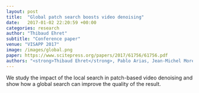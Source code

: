 ```yaml
---
layout: post
title:  "Global patch search boosts video denoising"
date:   2017-01-02 22:20:59 +00:00
categories: research
author: "Thibaud Ehret"
subtitle: "Conference paper"
venue: "VISAPP 2017"
image: /images/global.png
paper: https://www.scitepress.org/papers/2017/61756/61756.pdf
authors: "<strong>Thibaud Ehret</strong>, Pablo Arias, Jean-Michel Morel"
---
```

We study the impact of the local search in patch-based video denoising and show how a global search can improve the quality of the result.